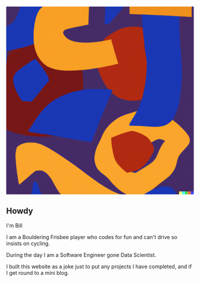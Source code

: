 ![Cool Image](assets/img/DALL-5.PNG)

## Howdy

I'm Bill

I am a Bouldering Frisbee player who codes for fun and can't drive so insists on cycling.

During the day I am a Software Engineer gone Data Scientist.

I built this website as a joke just to put any projects I have completed, and if I get round to a mini blog.